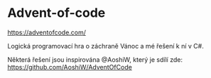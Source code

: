 # Advent-of-code
https://adventofcode.com/

Logická programovací hra o záchraně Vánoc a mé řešení k ní v C#.

Některá řešení jsou inspirována @AoshiW, který je sdílí zde: https://github.com/AoshiW/AdventOfCode 

